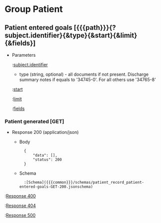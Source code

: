 # Group Patient

## Patient entered goals [{{{path}}}{?subject.identifier}{&type}{&start}{&limit}{&fields}]

+ Parameters

    :[subject.identifier]({{{common}}}/parameters/subject.identifier.md)

    + type (string, optional) - all documents if not present. Discharge summary notes if equals to '34745-0'. For all others use '34765-8'

    :[start]({{{common}}}/parameters/start.md)

    :[limit]({{{common}}}/parameters/limit.md)

    :[fields]({{{common}}}/parameters/fields.md)


### Patient generated [GET]

+ Response 200 (application/json)

    + Body

            {
                "data": [],
                "status": 200
            }

    + Schema

            :[Schema]({{{common}}}/schemas/patient_record_patient-entered-goals-GET-200.jsonschema)

:[Response 400]({{{common}}}/responses/400.md)

:[Response 404]({{{common}}}/responses/404.md)

:[Response 500]({{{common}}}/responses/500.md)

